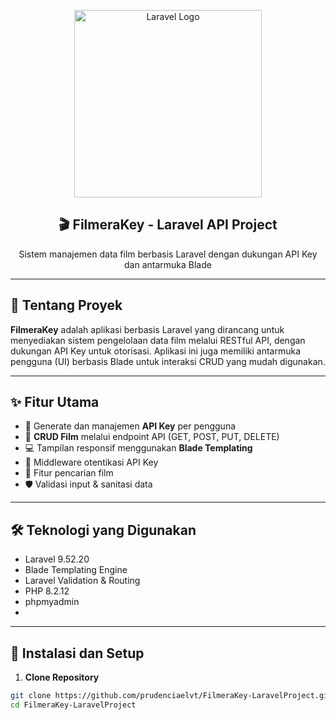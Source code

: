 <p align="center">
  <a href="https://laravel.com" target="_blank">
    <img src="https://raw.githubusercontent.com/laravel/art/master/logo-lockup/5%20SVG/2%20CMYK/1%20Full%20Color/laravel-logolockup-cmyk-red.svg" width="300" alt="Laravel Logo">
  </a>
</p>

<h2 align="center">🎬 FilmeraKey - Laravel API Project</h2>
<p align="center">Sistem manajemen data film berbasis Laravel dengan dukungan API Key dan antarmuka Blade</p>

---

## 📌 Tentang Proyek

**FilmeraKey** adalah aplikasi berbasis Laravel yang dirancang untuk menyediakan sistem pengelolaan data film melalui RESTful API, dengan dukungan API Key untuk otorisasi. Aplikasi ini juga memiliki antarmuka pengguna (UI) berbasis Blade untuk interaksi CRUD yang mudah digunakan.

---

## ✨ Fitur Utama

- 🔑 Generate dan manajemen **API Key** per pengguna
- 📡 **CRUD Film** melalui endpoint API (GET, POST, PUT, DELETE)
- 💻 Tampilan responsif menggunakan **Blade Templating**
- 🔐 Middleware otentikasi API Key
- 🔎 Fitur pencarian film
- 🛡️ Validasi input & sanitasi data

---

## 🛠️ Teknologi yang Digunakan

- Laravel 9.52.20
- Blade Templating Engine
- Laravel Validation & Routing
- PHP 8.2.12
- phpmyadmin
- 

---

## 🚀 Instalasi dan Setup

1. **Clone Repository**

```bash
git clone https://github.com/prudenciaelvt/FilmeraKey-LaravelProject.git
cd FilmeraKey-LaravelProject
